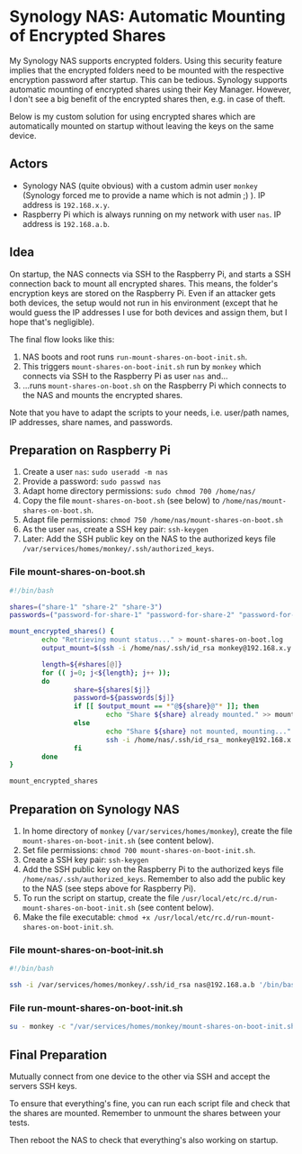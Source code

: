 # Synology NAS: Automatic Mounting of Encrypted Shares

My Synology NAS supports encrypted folders. Using this security feature implies that the encrypted folders need to be mounted with the respective encryption password after startup. This can be tedious. Synology supports automatic mounting of encrypted shares using their Key Manager. However, I don't see a big benefit of the encrypted shares then, e.g. in case of theft.

Below is my custom solution for using encrypted shares which are automatically mounted on startup without leaving the keys on the same device.

## Actors

- Synology NAS (quite obvious) with a custom admin user `monkey` (Synology forced me to provide a name which is not admin ;) ). IP address is `192.168.x.y`.
- Raspberry Pi which is always running on my network with user `nas`. IP address is `192.168.a.b`.

## Idea 

On startup, the NAS connects via SSH to the Raspberry Pi, and starts a SSH connection back to mount all encrypted shares. This means, the folder's encryption keys are stored on the Raspberry Pi.
Even if an attacker gets both devices, the setup would not run in his environment (except that he would guess the IP addresses I use for both devices and assign them, but I hope that's negligible).

The final flow looks like this: 

1. NAS boots and root runs `run-mount-shares-on-boot-init.sh`.
1. This triggers `mount-shares-on-boot-init.sh` run by `monkey` which connects via SSH to the Raspberry Pi as user `nas` and...
1. ...runs `mount-shares-on-boot.sh` on the Raspberry Pi which connects to the NAS and mounts the encrypted shares.

Note that you have to adapt the scripts to your needs, i.e. user/path names, IP addresses, share names, and passwords.

## Preparation on Raspberry Pi

1. Create a user `nas`: `sudo useradd -m nas`
1. Provide a password: `sudo passwd nas`
1. Adapt home directory permissions: `sudo chmod 700 /home/nas/`
1. Copy the file `mount-shares-on-boot.sh` (see below) to `/home/nas/mount-shares-on-boot.sh`.
1. Adapt file permissions: `chmod 750 /home/nas/mount-shares-on-boot.sh`
1. As the user `nas`, create a SSH key pair: `ssh-keygen`
1. Later: Add the SSH public key on the NAS to the authorized keys file `/var/services/homes/monkey/.ssh/authorized_keys`.

### File mount-shares-on-boot.sh
```bash
#!/bin/bash

shares=("share-1" "share-2" "share-3")
passwords=("password-for-share-1" "password-for-share-2" "password-for-share-3")

mount_encrypted_shares() {
        echo "Retrieving mount status..." > mount-shares-on-boot.log
        output_mount=$(ssh -i /home/nas/.ssh/id_rsa monkey@192.168.x.y "mount")

        length=${#shares[@]}
        for (( j=0; j<${length}; j++ ));
        do
                share=${shares[$j]}
                password=${passwords[$j]}
                if [[ $output_mount == *"@${share}@"* ]]; then
                        echo "Share ${share} already mounted." >> mount-shares-on-boot.log
                else
                        echo "Share ${share} not mounted, mounting..." >> mount-shares-on-boot.log
                        ssh -i /home/nas/.ssh/id_rsa_ monkey@192.168.x.y "sudo /usr/syno/sbin/synoshare --enc_mount $share '$password'"
                fi
        done
}

mount_encrypted_shares
```

## Preparation on Synology NAS

1. In home directory of `monkey` (`/var/services/homes/monkey`), create the file `mount-shares-on-boot-init.sh` (see content below).
1. Set file permissions: `chmod 700 mount-shares-on-boot-init.sh`.
1. Create a SSH key pair: `ssh-keygen`
1. Add the SSH public key on the Raspberry Pi to the authorized keys file `/home/nas/.ssh/authorized_keys`. Remember to also add the public key to the NAS (see steps above for Raspberry Pi).
1. To run the script on startup, create the file `/usr/local/etc/rc.d/run-mount-shares-on-boot-init.sh` (see content below).
1. Make the file executable: `chmod +x /usr/local/etc/rc.d/run-mount-shares-on-boot-init.sh`.

### File mount-shares-on-boot-init.sh

```bash
#!/bin/bash

ssh -i /var/services/homes/monkey/.ssh/id_rsa nas@192.168.a.b '/bin/bash mount-shares-on-boot.sh'
```

### File run-mount-shares-on-boot-init.sh

```bash
su - monkey -c "/var/services/homes/monkey/mount-shares-on-boot-init.sh"
```

## Final Preparation 

Mutually connect from one device to the other via SSH and accept the servers SSH keys.

To ensure that everything's fine, you can run each script file and check that the shares are mounted. Remember to unmount the shares between your tests. 

Then reboot the NAS to check that everything's also working on startup. 
